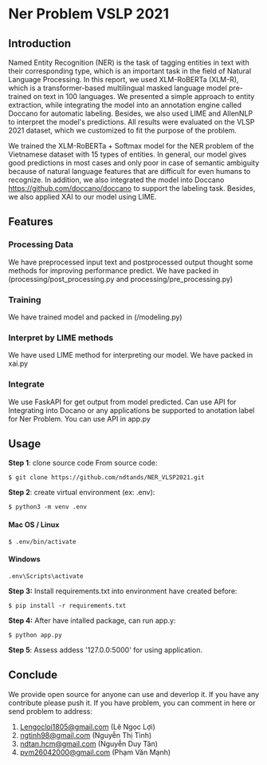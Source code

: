 # Ner Problem VSLP 2021
## Introduction
Named Entity Recognition (NER) is the task of tagging entities in text with their corresponding type, which is an important task in the field of Natural Language Processing. In this report, we used XLM-RoBERTa (XLM-R), which is a transformer-based multilingual masked language model pre-trained on text in 100 languages. We presented a simple approach to entity extraction, while integrating the model into an annotation engine called Doccano for automatic labeling. Besides, we also used LIME and AllenNLP to interpret the model's predictions. All results were evaluated on the VLSP 2021 dataset, which we customized to fit the purpose of the problem.

We trained the XLM-RoBERTa + Softmax model for the NER problem of the Vietnamese dataset with 15 types of entities. In general, our model gives good predictions in most cases and only poor in case of semantic ambiguity because of natural language features that are difficult for even humans to recognize. In addition, we also integrated the model into Doccano https://github.com/doccano/doccano to support the labeling task. Besides, we also applied XAI to our model using LIME.

## Features
### Processing Data
We have preprocessed input text  and postprocessed output thought some methods for improving performance predict. We have packed in (processing/post_processing.py and processing/pre_processing.py)
### Training
We have trained model and packed in (/modeling.py)
### Interpret by LIME methods
We have used LIME method for interpreting our model. We have packed in xai.py
### Integrate
We use FaskAPI for get output from model predicted. Can use API for Integrating into Docano or any applications be supported to anotation label for Ner Problem. You can use API in app.py
## Usage
**Step 1**: clone source code From source code:
```
$ git clone https://github.com/ndtands/NER_VLSP2021.git
```

**Step 2**: create virtual environment (ex: .env):
```
$ python3 -m venv .env

```
#### Mac OS / Linux
```
$ .env/bin/activate
```
#### Windows

```
.env\Scripts\activate
```

**Step 3:** Install requirements.txt into environment have created before:
```
$ pip install -r requirements.txt
```

**Step 4:** After have intalled package, can run app.y:
```
$ python app.py
```

**Step 5**: Assess addess '127.0.0:5000' for using application.

## Conclude
We provide open source for anyone can use and deverlop it. If you have any contribute please push it.
If you have problem, you can comment in here or send problem to address:
1. Lengocloi1805@gmail.com (Lê Ngọc Lợi)
2. ngtinh98@gmail.com (Nguyễn Thị Tình)
3. ndtan.hcm@gmail.com (Nguyễn Duy Tân)
4. pvm26042000@gmail.com (Phạm Văn Mạnh)
